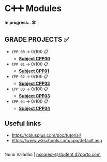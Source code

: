 # C➕➕ Modules

**In progress.. 🛠️**

## GRADE PROJECTS ✅
- `CPP 00` -> 0/100 📋
  - [**Subject CPP00**](https://github.com/nunovaladao/CPP_Modules/blob/main/CPP_00/extra/en.subject.pdf) 
- `CPP 01` -> 0/100 📋
  - [**Subject CPP01**](https://github.com/nunovaladao/42_CPP_Modules/blob/main/CPP_01/extra/en.subject.pdf) 
- `CPP 02` -> 0/100 📋
  - [**Subject CPP02**](https://github.com/nunovaladao/42_CPP_Modules/blob/main/CPP_02/extra/en.subject.pdf) 
- `CPP 03` -> 0/100 📋
  - [**Subject CPP03**](https://github.com/nunovaladao/42_Philosophers_lev3/blob/main/extras/en.subject.pdf) 
- `CPP 04` -> 0/100 📋
  - [**Subject CPP04**](https://github.com/nunovaladao/42_Philosophers_lev3/blob/main/extras/en.subject.pdf) 


## Useful links

- https://cplusplus.com/doc/tutorial/
- https://www.w3schools.com/cpp/default.asp


##
Nuno Valadão | nsoares-@student.42porto.com
